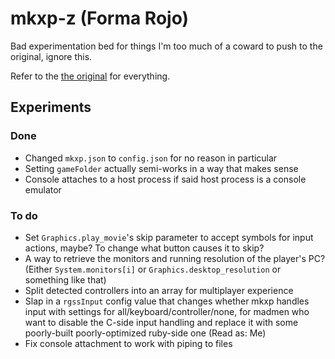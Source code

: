 # mkxp-z (Forma Rojo)

Bad experimentation bed for things I'm too much of a coward to push to the original, ignore this.

Refer to the [the original](https://github.com/mkxp-z/mkxp-z/) for everything.

## Experiments
### Done
- Changed `mkxp.json` to `config.json` for no reason in particular
- Setting `gameFolder` actually semi-works in a way that makes sense
- Console attaches to a host process if said host process is a console emulator

### To do
- Set `Graphics.play_movie`'s skip parameter to accept symbols for input actions, maybe? To change what button causes it to skip?
- A way to retrieve the monitors and running resolution of the player's PC? (Either `System.monitors[i]` or `Graphics.desktop_resolution` or something like that)
- Split detected controllers into an array for multiplayer experience
- Slap in a `rgssInput` config value that changes whether mkxp handles input with settings for all/keyboard/controller/none, for madmen who want to disable the C-side input handling and replace it with some poorly-built poorly-optimized ruby-side one (Read as: Me)
- Fix console attachment to work with piping to files
